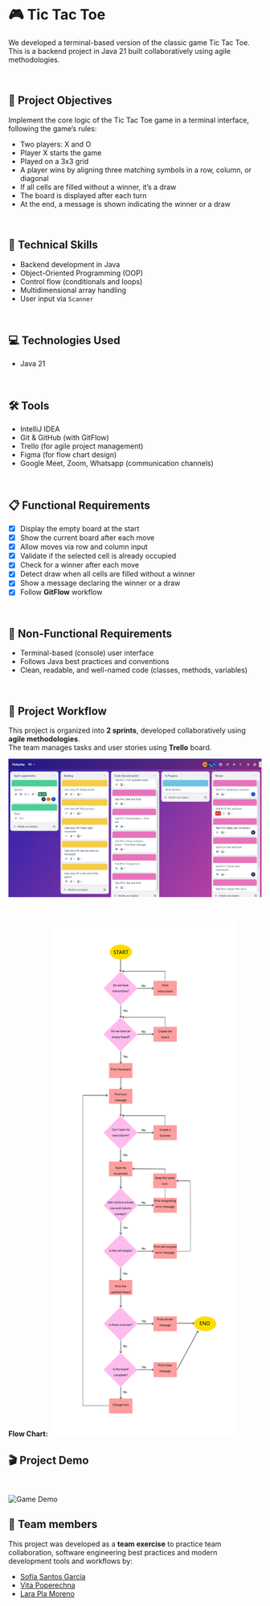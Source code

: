 # 🎮 Tic Tac Toe

We developed a terminal-based version of the classic game Tic Tac Toe. This is a backend project in Java 21 built collaboratively using agile methodologies.

<br>

## 📌 Project Objectives

Implement the core logic of the Tic Tac Toe game in a terminal interface, following the game’s rules:


- Two players: X and O  
- Player X starts the game  
- Played on a 3x3 grid  
- A player wins by aligning three matching symbols in a row, column, or diagonal  
- If all cells are filled without a winner, it’s a draw  
- The board is displayed after each turn  
- At the end, a message is shown indicating the winner or a draw

  

<br>



## 🧠 Technical Skills

- Backend development in Java
- Object-Oriented Programming (OOP)
- Control flow (conditionals and loops)
- Multidimensional array handling
- User input via `Scanner`


<br>


## 💻 Technologies Used

- Java 21
<br>

## 🛠 Tools

- IntelliJ IDEA
- Git & GitHub (with GitFlow)
- Trello (for agile project management)
- Figma (for flow chart design)<br>
- Google Meet, Zoom, Whatsapp (communication channels)


<br>


## 📋 Functional Requirements

- [x] Display the empty board at the start
- [x] Show the current board after each move
- [x] Allow moves via row and column input
- [x] Validate if the selected cell is already occupied
- [x] Check for a winner after each move
- [x] Detect draw when all cells are filled without a winner
- [x] Show a message declaring the winner or a draw
- [x] Follow **GitFlow** workflow<br>

<br>


## 📓 Non-Functional Requirements

- Terminal-based (console) user interface
- Follows Java best practices and conventions
- Clean, readable, and well-named code (classes, methods, variables)<br>

<br>


## 🔄 Project Workflow

This project is organized into **2 sprints**, developed collaboratively using **agile methodologies**.  
The team manages tasks and user stories using **Trello** board.

![Tic Tac Toe Board Preview](assets/images/trello-board.PNG)
<br>

<br>

**Flow Chart:**
![Flow Chart Preview](assets/images/flow-chart.png)

## 🎬 Project Demo

<br>

![Game Demo](assets/images/demo-ticTaeToe.gif)


## 🤝 Team members

This project was developed as a **team exercise** to practice team collaboration, software engineering best practices and modern development tools and workflows by:

- [Sofía Santos García](https://github.com/sofianutria)
- [Vita Poperechna](https://github.com/VitaPoperechna)
- [Lara Pla Moreno](https://github.com/Lizar22)





